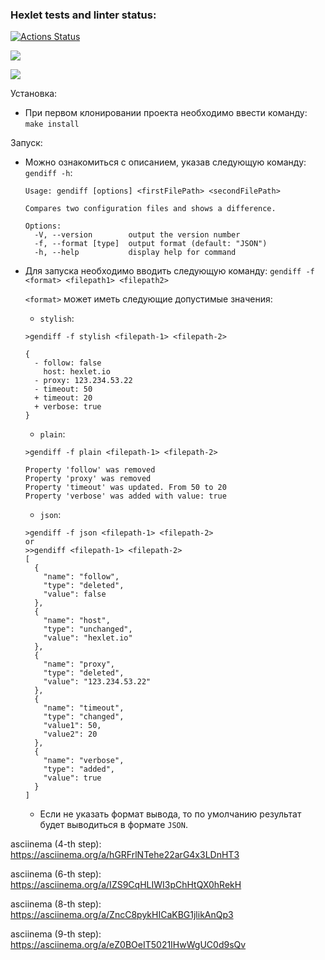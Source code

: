 ### Hexlet tests and linter status:
[![Actions Status](https://github.com/gign5i/frontend-project-46/actions/workflows/hexlet-check.yml/badge.svg)](https://github.com/gign5i/frontend-project-46/actions)

<a href="https://codeclimate.com/github/gign5i/frontend-project-46/maintainability"><img src="https://api.codeclimate.com/v1/badges/f18ae74f5763c98f0dbe/maintainability" /></a>

<a href="https://codeclimate.com/github/gign5i/frontend-project-46/test_coverage"><img src="https://api.codeclimate.com/v1/badges/f18ae74f5763c98f0dbe/test_coverage" /></a>

Установка:
- При первом клонировании проекта необходимо ввести команду:
  `make install`

Запуск:
- Можно ознакомиться с описанием, указав следующую команду:
  `gendiff -h`:
  ```
  Usage: gendiff [options] <firstFilePath> <secondFilePath>

  Compares two configuration files and shows a difference.

  Options:
    -V, --version        output the version number
    -f, --format [type]  output format (default: "JSON")
    -h, --help           display help for command
  ```
- Для запуска необходимо вводить следующую команду:
  `gendiff -f <format> <filepath1> <filepath2>`

  `<format>` может иметь следующие допустимые значения:
  - `stylish`:
  ```
  >gendiff -f stylish <filepath-1> <filepath-2>

  {
    - follow: false
      host: hexlet.io
    - proxy: 123.234.53.22
    - timeout: 50
    + timeout: 20
    + verbose: true
  }
  ```
  - `plain`:
  ```
  >gendiff -f plain <filepath-1> <filepath-2>

  Property 'follow' was removed
  Property 'proxy' was removed
  Property 'timeout' was updated. From 50 to 20
  Property 'verbose' was added with value: true
  ```
  - `json`:
  ```
  >gendiff -f json <filepath-1> <filepath-2>
  or
  >>gendiff <filepath-1> <filepath-2>
  [
    {
      "name": "follow",
      "type": "deleted",
      "value": false
    },
    {
      "name": "host",
      "type": "unchanged",
      "value": "hexlet.io"
    },
    {
      "name": "proxy",
      "type": "deleted",
      "value": "123.234.53.22"
    },
    {
      "name": "timeout",
      "type": "changed",
      "value1": 50,
      "value2": 20
    },
    {
      "name": "verbose",
      "type": "added",
      "value": true
    }
  ]
  ```
  - Если не указать формат вывода, то по умолчанию результат будет выводиться в формате `JSON`.

asciinema (4-th step):
https://asciinema.org/a/hGRFrlNTehe22arG4x3LDnHT3

asciinema (6-th step):
https://asciinema.org/a/IZS9CqHLIWI3pChHtQX0hRekH

asciinema (8-th step):
https://asciinema.org/a/ZncC8pykHICaKBG1jlikAnQp3

asciinema (9-th step):
https://asciinema.org/a/eZ0BOeIT5021IHwWgUC0d9sQv
